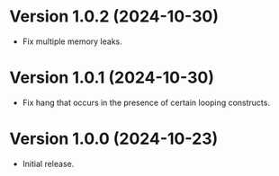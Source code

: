 # Version 1.0.2 (2024-10-30)
* Fix multiple memory leaks.

# Version 1.0.1 (2024-10-30)
* Fix hang that occurs in the presence of certain looping constructs.

# Version 1.0.0 (2024-10-23)
* Initial release.
